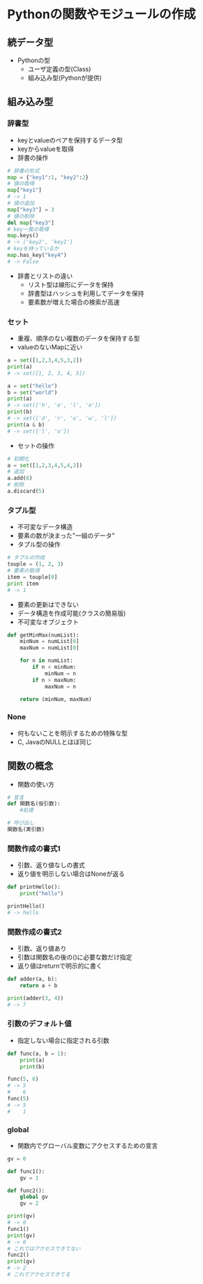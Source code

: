 # Pythonの関数やモジュールの作成
## 続データ型
- Pythonの型
    - ユーザ定義の型(Class)
    - 組み込み型(Pythonが提供)    

## 組み込み型
### 辞書型
- keyとvalueのペアを保持するデータ型
- keyからvalueを取得
- 辞書の操作
```python
# 辞書の形式
map = {"key1":1, "key2":2}
# 値の取得
map["key1"]
# -> 1
# 値の追加
map["key3"] = 3
# 値の削除
del map["key3"]
# key一覧の取得
map.keys()
# -> ['key2', 'key1']
# keyを持っているか
map.has_key("key4")
# -> False
```
- 辞書とリストの違い
    - リスト型は線形にデータを保持
    - 辞書型はハッシュを利用してデータを保持
    - 要素数が増えた場合の検索が高速    

### セット
- 重複、順序のない複数のデータを保持する型
- valueのないMapに近い
```python
a = set([1,2,3,4,5,3,2])
print(a)
# -> set([1, 2, 3, 4, 5])

a = set("hello")
b = set("world")
print(a)
# -> set(['h', 'e', 'l', 'o'])
print(b)
# -> set(['d', 'r', 'o', 'w', 'l'])
print(a & b)
# -> set(['l', 'o'])
```
- セットの操作
```python
# 初期化
a = set([1,2,3,4,5,4,2])
# 追加
a.add(6)
# 削除
a.discard(5)
```

### タプル型
- 不可変なデータ構造
- 要素の数が決まった"一組のデータ"
- タプル型の操作
```python
# タプルの作成
touple = (1, 2, 3)
# 要素の取得
item = touple[0]
print item
# -> 1
```
- 要素の更新はできない
- データ構造を作成可能(クラスの簡易版)
- 不可変なオブジェクト
```python
def getMinMax(numList):
    minNum = numList[0]
    maxNum = numList[0]

    for n in numList:
        if n < minNum:
            minNum = n
        if n > maxNum:
            maxNum = n

    return (minNum, maxNum)
```

### None
- 何もないことを明示するための特殊な型
- C, JavaのNULLとほぼ同じ

## 関数の概念
- 関数の使い方
```python
# 宣言
def 関数名(仮引数):
    #処理

# 呼び出し
関数名(実引数)
```
### 関数作成の書式1
- 引数、返り値なしの書式
- 返り値を明示しない場合はNoneが返る
```python
def printHello():
    print("hello")

printHello()
# -> hello
```
### 関数作成の書式2
- 引数、返り値あり
- 引数は関数名の後の()に必要な数だけ指定
- 返り値はreturnで明示的に書く
```python
def adder(a, b):
    return a + b

print(adder(3, 4))
# -> 7
```

### 引数のデフォルト値
- 指定しない場合に指定される引数
```python
def func(a, b = 1):
    print(a)
    print(b)

func(5, 6)
# -> 5
#    6
func(5)
# -> 5
#    1
```

### global
- 関数内でグローバル変数にアクセスするための宣言
```python
gv = 0

def func1():
    gv = 1

def func2():
    global gv
    gv = 2

print(gv)
# -> 0
func1()
print(gv)
# -> 0
# これではアクセスできてない
func2()
print(gv)
# -> 2
# これでアクセスできてる
```

